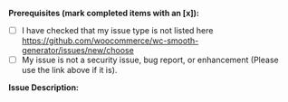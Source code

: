 <!-- This form is for other issue types specific to WooCommerce Smooth Generator. This is not a support portal. -->

**Prerequisites (mark completed items with an [x]):**
- [ ] I have checked that my issue type is not listed here https://github.com/woocommerce/wc-smooth-generator/issues/new/choose
- [ ] My issue is not a security issue, bug report, or enhancement (Please use the link above if it is).

**Issue Description:**
